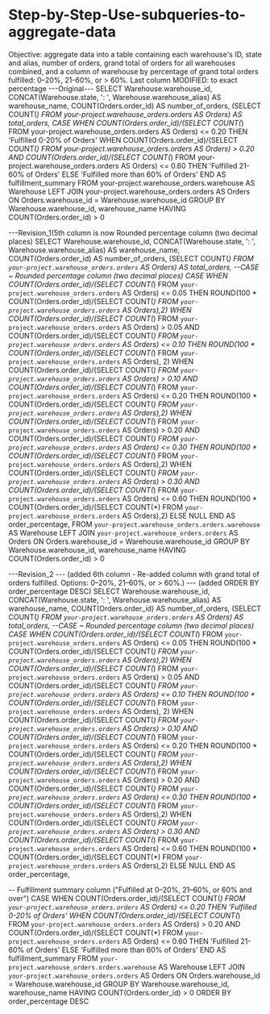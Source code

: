 # Step-by-Step-Use-subqueries-to-aggregate-data
Objective: aggregate data into a table containing each warehouse's ID, state and alias, number of orders, grand total of orders for all warehouses combined, and a column of warehouse by percentage of grand total orders fulfilled: 0–20%, 21-60%, or > 60%. Last column MODIFIED: to exact percentage 
---Original---
SELECT
  Warehouse.warehouse_id,
  CONCAT(Warehouse.state, ': ', Warehouse.warehouse_alias) AS warehouse_name,
  COUNT(Orders.order_id) AS number_of_orders,
  (SELECT COUNT(*) FROM your-project.warehouse_orders.orders AS Orders) AS total_orders,
  CASE
    WHEN COUNT(Orders.order_id)/(SELECT COUNT(*) FROM your-project.warehouse_orders.orders AS Orders) <= 0.20
    THEN 'Fulfilled 0-20% of Orders'
    WHEN COUNT(Orders.order_id)/(SELECT COUNT(*) FROM your-project.warehouse_orders.orders AS Orders) > 0.20
    AND COUNT(Orders.order_id)/(SELECT COUNT(*) FROM your-project.warehouse_orders.orders AS Orders) <= 0.60
    THEN 'Fulfilled 21-60% of Orders'
    ELSE 'Fulfilled more than 60% of Orders'
  END AS fulfillment_summary
FROM your-project.warehouse_orders.warehouse AS Warehouse
LEFT JOIN your-project.warehouse_orders.orders AS Orders
ON Orders.warehouse_id = Warehouse.warehouse_id
GROUP BY
  Warehouse.warehouse_id,
  warehouse_name
HAVING
  COUNT(Orders.order_id) > 0
  
---Revision_1(5th column is now Rounded percentage column (two decimal places) 
SELECT
  Warehouse.warehouse_id,
  CONCAT(Warehouse.state, ': ', Warehouse.warehouse_alias) AS warehouse_name,
  COUNT(Orders.order_id) AS number_of_orders,
  (SELECT COUNT(*) FROM `your-project.warehouse_orders.orders` AS Orders) AS total_orders,
 --CASE ~ Rounded percentage column (two decimal places) 
  CASE
    WHEN COUNT(Orders.order_id)/(SELECT COUNT(*) FROM `your-project.warehouse_orders.orders` AS Orders) <= 0.05
      THEN ROUND(100 * COUNT(Orders.order_id)/(SELECT COUNT(*) FROM `your-project.warehouse_orders.orders` AS Orders),2)
    WHEN COUNT(Orders.order_id)/(SELECT COUNT(*) FROM `your-project.warehouse_orders.orders` AS Orders) > 0.05
      AND COUNT(Orders.order_id)/(SELECT COUNT(*) FROM `your-project.warehouse_orders.orders` AS Orders) <= 0.10
      THEN ROUND(100 * COUNT(Orders.order_id)/(SELECT COUNT(*) FROM `your-project.warehouse_orders.orders` AS Orders), 2)
    WHEN COUNT(Orders.order_id)/(SELECT COUNT(*) FROM `your-project.warehouse_orders.orders` AS Orders) > 0.10
      AND COUNT(Orders.order_id)/(SELECT COUNT(*) FROM `your-project.warehouse_orders.orders` AS Orders) <= 0.20
      THEN ROUND(100 * COUNT(Orders.order_id)/(SELECT COUNT(*) FROM `your-project.warehouse_orders.orders` AS Orders),2)
    WHEN COUNT(Orders.order_id)/(SELECT COUNT(*) FROM `your-project.warehouse_orders.orders` AS Orders) > 0.20
      AND COUNT(Orders.order_id)/(SELECT COUNT(*) FROM `your-project.warehouse_orders.orders` AS Orders) <= 0.30
      THEN ROUND(100 * COUNT(Orders.order_id)/(SELECT COUNT(*) FROM `your-project.warehouse_orders.orders` AS Orders),2)
    WHEN COUNT(Orders.order_id)/(SELECT COUNT(*) FROM `your-project.warehouse_orders.orders` AS Orders) > 0.30
      AND COUNT(Orders.order_id)/(SELECT COUNT(*) FROM `your-project.warehouse_orders.orders` AS Orders) <= 0.60
      THEN ROUND(100 * COUNT(Orders.order_id)/(SELECT COUNT(*) FROM `your-project.warehouse_orders.orders` AS Orders),2)
    ELSE NULL
  END AS order_percentage,
FROM `your-project.warehouse_orders.orders.warehouse` AS Warehouse
LEFT JOIN `your-project.warehouse_orders.orders` AS Orders
ON Orders.warehouse_id = Warehouse.warehouse_id
GROUP BY
  Warehouse.warehouse_id,
  warehouse_name
HAVING
  COUNT(Orders.order_id) > 0

---Revision_2
  --- (added 6th column - Re-added column with grand total of orders fulfilled. Options: 0–20%, 21–60%, or > 60%.)
  --- (added ORDER BY order_percentage DESC)
SELECT
  Warehouse.warehouse_id,
  CONCAT(Warehouse.state, ': ', Warehouse.warehouse_alias) AS warehouse_name,
  COUNT(Orders.order_id) AS number_of_orders,
  (SELECT COUNT(*) FROM `your-project.warehouse_orders.orders` AS Orders) AS total_orders,
 --CASE ~ Rounded percentage column (two decimal places) 
  CASE
    WHEN COUNT(Orders.order_id)/(SELECT COUNT(*) FROM `your-project.warehouse_orders.orders` AS Orders) <= 0.05
      THEN ROUND(100 * COUNT(Orders.order_id)/(SELECT COUNT(*) FROM `your-project.warehouse_orders.orders` AS Orders),2)
    WHEN COUNT(Orders.order_id)/(SELECT COUNT(*) FROM `your-project.warehouse_orders.orders` AS Orders) > 0.05
      AND COUNT(Orders.order_id)/(SELECT COUNT(*) FROM `your-project.warehouse_orders.orders` AS Orders) <= 0.10
      THEN ROUND(100 * COUNT(Orders.order_id)/(SELECT COUNT(*) FROM `your-project.warehouse_orders.orders` AS Orders), 2)
    WHEN COUNT(Orders.order_id)/(SELECT COUNT(*) FROM `your-project.warehouse_orders.orders` AS Orders) > 0.10
      AND COUNT(Orders.order_id)/(SELECT COUNT(*) FROM `your-project.warehouse_orders.orders` AS Orders) <= 0.20
      THEN ROUND(100 * COUNT(Orders.order_id)/(SELECT COUNT(*) FROM `your-project.warehouse_orders.orders` AS Orders),2)
    WHEN COUNT(Orders.order_id)/(SELECT COUNT(*) FROM `your-project.warehouse_orders.orders` AS Orders) > 0.20
      AND COUNT(Orders.order_id)/(SELECT COUNT(*) FROM `your-project.warehouse_orders.orders` AS Orders) <= 0.30
      THEN ROUND(100 * COUNT(Orders.order_id)/(SELECT COUNT(*) FROM `your-project.warehouse_orders.orders` AS Orders),2)
    WHEN COUNT(Orders.order_id)/(SELECT COUNT(*) FROM `your-project.warehouse_orders.orders` AS Orders) > 0.30
      AND COUNT(Orders.order_id)/(SELECT COUNT(*) FROM `your-project.warehouse_orders.orders` AS Orders) <= 0.60
      THEN ROUND(100 * COUNT(Orders.order_id)/(SELECT COUNT(*) FROM `your-project.warehouse_orders.orders` AS Orders),2)
    ELSE NULL
  END AS order_percentage,

  -- Fulfillment summary column ("Fulfilled at 0–20%, 21–60%, or 60% and over")
  CASE
    WHEN COUNT(Orders.order_id)/(SELECT COUNT(*) FROM `your-project.warehouse_orders.orders` AS Orders) <= 0.20
    THEN 'Fulfilled 0-20% of Orders'
    WHEN COUNT(Orders.order_id)/(SELECT COUNT(*) FROM `your-project.warehouse_orders.orders` AS Orders) > 0.20
    AND COUNT(Orders.order_id)/(SELECT COUNT(*) FROM `your-project.warehouse_orders.orders` AS Orders) <= 0.60
    THEN 'Fulfilled 21-60% of Orders'
    ELSE 'Fulfilled more than 60% of Orders'
  END AS fulfillment_summary
FROM `your-project.warehouse_orders.orders.warehouse` AS Warehouse
LEFT JOIN `your-project.warehouse_orders.orders` AS Orders
ON Orders.warehouse_id = Warehouse.warehouse_id
GROUP BY
  Warehouse.warehouse_id,
  warehouse_name
HAVING
  COUNT(Orders.order_id) > 0
ORDER BY order_percentage DESC
